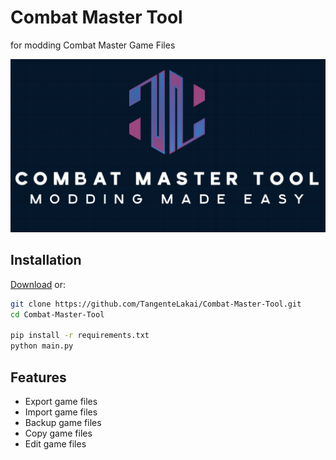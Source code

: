 
# Combat Master Tool

for modding Combat Master Game Files

![banner](https://raw.githubusercontent.com/TangenteLakai/Combat-Master-Tool/refs/heads/main/img/banner.jpeg)

## Installation

[Download](https://www.mediafire.com/file/wg6uh8qqmeqn2ii/CombatMasterTool.exe/file)
or:

```bash
git clone https://github.com/TangenteLakai/Combat-Master-Tool.git
cd Combat-Master-Tool

pip install -r requirements.txt
python main.py
```




## Features

- Export game files
- Import game files
- Backup game files
- Copy  game files
- Edit  game files

